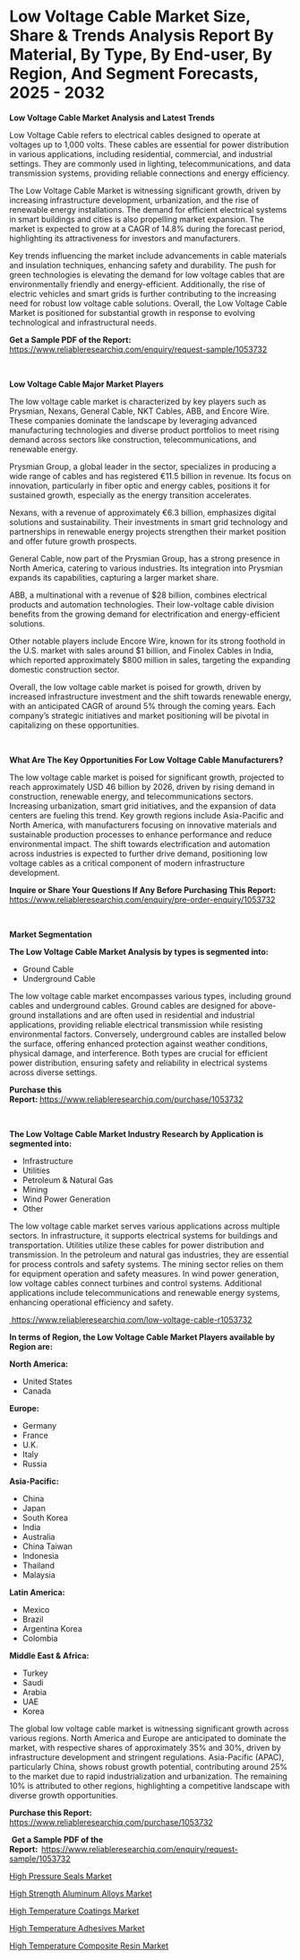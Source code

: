 <p><h1>Low Voltage Cable Market Size, Share & Trends Analysis Report By Material, By Type, By End-user, By Region, And Segment Forecasts, 2025 - 2032</h1></p><p><strong>Low Voltage Cable Market Analysis and Latest Trends</strong></p>
<p><p>Low Voltage Cable refers to electrical cables designed to operate at voltages up to 1,000 volts. These cables are essential for power distribution in various applications, including residential, commercial, and industrial settings. They are commonly used in lighting, telecommunications, and data transmission systems, providing reliable connections and energy efficiency.</p><p>The Low Voltage Cable Market is witnessing significant growth, driven by increasing infrastructure development, urbanization, and the rise of renewable energy installations. The demand for efficient electrical systems in smart buildings and cities is also propelling market expansion. The market is expected to grow at a CAGR of 14.8% during the forecast period, highlighting its attractiveness for investors and manufacturers. </p><p>Key trends influencing the market include advancements in cable materials and insulation techniques, enhancing safety and durability. The push for green technologies is elevating the demand for low voltage cables that are environmentally friendly and energy-efficient. Additionally, the rise of electric vehicles and smart grids is further contributing to the increasing need for robust low voltage cable solutions. Overall, the Low Voltage Cable Market is positioned for substantial growth in response to evolving technological and infrastructural needs.</p></p>
<p><strong>Get a Sample PDF of the Report:&nbsp;</strong> <a href="https://www.reliableresearchiq.com/enquiry/request-sample/1053732?utm_campaign=1876&utm_medium=2&utm_source=Github&utm_content=ia&utm_term=02042025&utm_id=low-voltage-cable">https://www.reliableresearchiq.com/enquiry/request-sample/1053732</a></p>
<p>&nbsp;</p>
<p><strong>Low Voltage Cable Major Market Players</strong></p>
<p><p>The low voltage cable market is characterized by key players such as Prysmian, Nexans, General Cable, NKT Cables, ABB, and Encore Wire. These companies dominate the landscape by leveraging advanced manufacturing technologies and diverse product portfolios to meet rising demand across sectors like construction, telecommunications, and renewable energy.</p><p>Prysmian Group, a global leader in the sector, specializes in producing a wide range of cables and has registered €11.5 billion in revenue. Its focus on innovation, particularly in fiber optic and energy cables, positions it for sustained growth, especially as the energy transition accelerates.</p><p>Nexans, with a revenue of approximately €6.3 billion, emphasizes digital solutions and sustainability. Their investments in smart grid technology and partnerships in renewable energy projects strengthen their market position and offer future growth prospects.</p><p>General Cable, now part of the Prysmian Group, has a strong presence in North America, catering to various industries. Its integration into Prysmian expands its capabilities, capturing a larger market share.</p><p>ABB, a multinational with a revenue of $28 billion, combines electrical products and automation technologies. Their low-voltage cable division benefits from the growing demand for electrification and energy-efficient solutions.</p><p>Other notable players include Encore Wire, known for its strong foothold in the U.S. market with sales around $1 billion, and Finolex Cables in India, which reported approximately $800 million in sales, targeting the expanding domestic construction sector.</p><p>Overall, the low voltage cable market is poised for growth, driven by increased infrastructure investment and the shift towards renewable energy, with an anticipated CAGR of around 5% through the coming years. Each company’s strategic initiatives and market positioning will be pivotal in capitalizing on these opportunities.</p></p>
<p>&nbsp;</p>
<p><strong>What Are The Key Opportunities For Low Voltage Cable Manufacturers?</strong></p>
<p><p>The low voltage cable market is poised for significant growth, projected to reach approximately USD 46 billion by 2026, driven by rising demand in construction, renewable energy, and telecommunications sectors. Increasing urbanization, smart grid initiatives, and the expansion of data centers are fueling this trend. Key growth regions include Asia-Pacific and North America, with manufacturers focusing on innovative materials and sustainable production processes to enhance performance and reduce environmental impact. The shift towards electrification and automation across industries is expected to further drive demand, positioning low voltage cables as a critical component of modern infrastructure development.</p></p>
<p><strong>Inquire or Share Your Questions If Any Before Purchasing This Report:</strong> <a href="https://www.reliableresearchiq.com/enquiry/pre-order-enquiry/1053732?utm_campaign=1876&utm_medium=2&utm_source=Github&utm_content=ia&utm_term=02042025&utm_id=low-voltage-cable">https://www.reliableresearchiq.com/enquiry/pre-order-enquiry/1053732</a></p>
<p>&nbsp;</p>
<p><strong>Market Segmentation</strong></p>
<p><strong>The Low Voltage Cable Market Analysis by types is segmented into:</strong></p>
<p><ul><li>Ground Cable</li><li>Underground Cable</li></ul></p>
<p><p>The low voltage cable market encompasses various types, including ground cables and underground cables. Ground cables are designed for above-ground installations and are often used in residential and industrial applications, providing reliable electrical transmission while resisting environmental factors. Conversely, underground cables are installed below the surface, offering enhanced protection against weather conditions, physical damage, and interference. Both types are crucial for efficient power distribution, ensuring safety and reliability in electrical systems across diverse settings.</p></p>
<p><strong>Purchase this Report:&nbsp;</strong><a href="https://www.reliableresearchiq.com/purchase/1053732?utm_campaign=1876&utm_medium=2&utm_source=Github&utm_content=ia&utm_term=02042025&utm_id=low-voltage-cable">https://www.reliableresearchiq.com/purchase/1053732</a></p>
<p>&nbsp;</p>
<p><strong>The Low Voltage Cable Market Industry Research by Application is segmented into:</strong></p>
<p><ul><li>Infrastructure</li><li>Utilities</li><li>Petroleum & Natural Gas</li><li>Mining</li><li>Wind Power Generation</li><li>Other</li></ul></p>
<p><p>The low voltage cable market serves various applications across multiple sectors. In infrastructure, it supports electrical systems for buildings and transportation. Utilities utilize these cables for power distribution and transmission. In the petroleum and natural gas industries, they are essential for process controls and safety systems. The mining sector relies on them for equipment operation and safety measures. In wind power generation, low voltage cables connect turbines and control systems. Additional applications include telecommunications and renewable energy systems, enhancing operational efficiency and safety.</p></p>
<p><a href="https://www.reliableresearchiq.com/low-voltage-cable-r1053732?utm_campaign=1876&utm_medium=2&utm_source=Github&utm_content=ia&utm_term=02042025&utm_id=low-voltage-cable">&nbsp;https://www.reliableresearchiq.com/low-voltage-cable-r1053732</a></p>
<p><strong>In terms of Region, the Low Voltage Cable Market Players available by Region are:</strong></p>
<p>
    <p> <strong> North America: </strong>
        <ul>
            <li>United States</li>
            <li>Canada</li>
        </ul>
        </p> 
    <p> <strong> Europe: </strong>
        <ul>
            <li>Germany</li>
            <li>France</li>
            <li>U.K.</li>
            <li>Italy</li>
            <li>Russia</li>
        </ul>
        </p> 
    <p> <strong> Asia-Pacific: </strong>
        <ul>
            <li>China</li>
            <li>Japan</li>
            <li>South Korea</li>
            <li>India</li>
            <li>Australia</li>
            <li>China Taiwan</li>
            <li>Indonesia</li>
            <li>Thailand</li>
            <li>Malaysia</li>
        </ul>
        </p> 
    <p> <strong> Latin America: </strong>
        <ul>
            <li>Mexico</li>
            <li>Brazil</li>
            <li>Argentina Korea</li>
            <li>Colombia</li>
        </ul>
        </p> 
    <p> <strong> Middle East & Africa: </strong>
        <ul>
            <li>Turkey</li>
            <li>Saudi</li>
            <li>Arabia</li>
            <li>UAE</li>
            <li>Korea</li>
        </ul>
    </p>
    </p>
<p><p>The global low voltage cable market is witnessing significant growth across various regions. North America and Europe are anticipated to dominate the market, with respective shares of approximately 35% and 30%, driven by infrastructure development and stringent regulations. Asia-Pacific (APAC), particularly China, shows robust growth potential, contributing around 25% to the market due to rapid industrialization and urbanization. The remaining 10% is attributed to other regions, highlighting a competitive landscape with diverse growth opportunities.</p></p>
<p><strong>Purchase this Report: </strong><a href="https://www.reliableresearchiq.com/purchase/1053732?utm_campaign=1876&utm_medium=2&utm_source=Github&utm_content=ia&utm_term=02042025&utm_id=low-voltage-cable">https://www.reliableresearchiq.com/purchase/1053732</a></p>
<p>&nbsp;<strong>Get a Sample PDF of the Report:&nbsp;&nbsp;</strong><a href="https://www.reliableresearchiq.com/enquiry/request-sample/1053732?utm_campaign=1876&utm_medium=2&utm_source=Github&utm_content=ia&utm_term=02042025&utm_id=low-voltage-cable">https://www.reliableresearchiq.com/enquiry/request-sample/1053732</a></p>
<p><strong></strong></p>
<p><p><a href="https://github.com/latilsmickl8/Market-Research-Report-List-1/blob/main/high-pressure-seals-market.md?utm_campaign=1876&utm_medium=2&utm_source=Github&utm_content=ia&utm_term=02042025&utm_id=low-voltage-cable">High Pressure Seals Market</a></p><p><a href="https://github.com/haklagjbj/Market-Research-Report-List-1/blob/main/high-strength-aluminum-alloys-market.md?utm_campaign=1876&utm_medium=2&utm_source=Github&utm_content=ia&utm_term=02042025&utm_id=low-voltage-cable">High Strength Aluminum Alloys Market</a></p><p><a href="https://github.com/habyoneub/Market-Research-Report-List-1/blob/main/high-temperature-coatings-market.md?utm_campaign=1876&utm_medium=2&utm_source=Github&utm_content=ia&utm_term=02042025&utm_id=low-voltage-cable">High Temperature Coatings Market</a></p><p><a href="https://github.com/kemauteve/Market-Research-Report-List-1/blob/main/high-temperature-adhesives-market.md?utm_campaign=1876&utm_medium=2&utm_source=Github&utm_content=ia&utm_term=02042025&utm_id=low-voltage-cable">High Temperature Adhesives Market</a></p><p><a href="https://github.com/drissahrouk/Market-Research-Report-List-1/blob/main/high-temperature-composite-resin-market.md?utm_campaign=1876&utm_medium=2&utm_source=Github&utm_content=ia&utm_term=02042025&utm_id=low-voltage-cable">High Temperature Composite Resin Market</a></p></p>